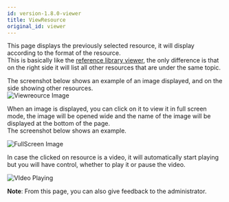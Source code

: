 ```yaml
---
id: version-1.8.0-viewer
title: ViewResource
original_id: viewer
---
```


This page displays the previously selected resource, it will display according to the format of the resource.    
This is basically like the [reference library viewer](reference.md#viewing-references), the only difference is that on the right side it will list all other resources that are under the same topic.  

The screenshot below shows an example of an image displayed, and on the side showing other resources.  
![Viewreource Image](assets/viewrs.png)  

When an image is displayed, you can click on it to view it in full screen mode, the image will be opened wide and the name of the image will be displayed at the bottom of the page.  
The screenshot below shows an example.


![FullScreen Image](assets/viewrs2.png) 

In case the clicked on resource is a video, it will automatically start playing but you will have control, whether to play it or pause the video.  

![VIdeo Playing](assets/viewrs3.png)  

**Note**: From this page, you can also give feedback to the administrator.  




